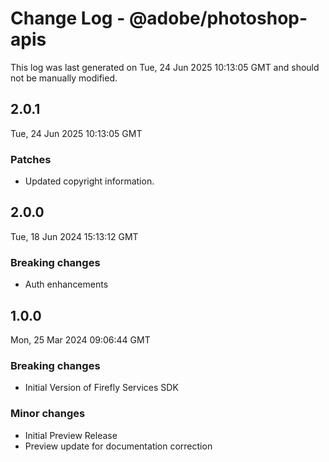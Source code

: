 # Change Log - @adobe/photoshop-apis

This log was last generated on Tue, 24 Jun 2025 10:13:05 GMT and should not be manually modified.

## 2.0.1
Tue, 24 Jun 2025 10:13:05 GMT

### Patches

- Updated copyright information.

## 2.0.0
Tue, 18 Jun 2024 15:13:12 GMT

### Breaking changes

- Auth enhancements

## 1.0.0
Mon, 25 Mar 2024 09:06:44 GMT

### Breaking changes

- Initial Version of Firefly Services SDK

### Minor changes

- Initial Preview Release
- Preview update for documentation correction

